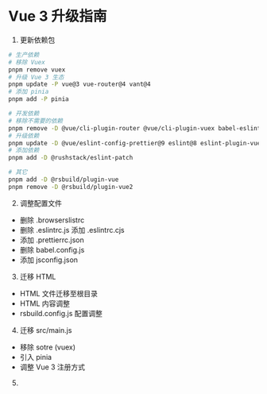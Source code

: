 # Vue 3 升级指南

1. 更新依赖包
```bash
# 生产依赖
# 移除 Vuex
pnpm remove vuex
# 升级 Vue 3 生态
pnpm update -P vue@3 vue-router@4 vant@4
# 添加 pinia
pnpm add -P pinia

# 开发依赖
# 移除不需要的依赖
pnpm remove -D @vue/cli-plugin-router @vue/cli-plugin-vuex babel-eslint     eslint-plugin-prettier less less-loader
# 升级依赖
pnpm update -D @vue/eslint-config-prettier@9 eslint@8 eslint-plugin-vue@9     prettier@3
# 添加依赖
pnpm add -D @rushstack/eslint-patch

# 其它
pnpm add -D @rsbuild/plugin-vue
pnpm remove -D @rsbuild/plugin-vue2
```

2. 调整配置文件
- 删除 .browserslistrc
- 删除 .eslintrc.js 添加 .eslintrc.cjs
- 添加 .prettierrc.json
- 删除 babel.config.js
- 添加 jsconfig.json

3. 迁移 HTML
- HTML 文件迁移至根目录
- HTML 内容调整
- rsbuild.config.js 配置调整

4. 迁移 src/main.js
- 移除 sotre (vuex)
- 引入 pinia
- 调整 Vue 3 注册方式

5. 